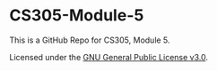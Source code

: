 # CS305-Module-5
This is a GitHub Repo for CS305, Module 5.

Licensed under the [GNU General Public License v3.0](LICENSE).
